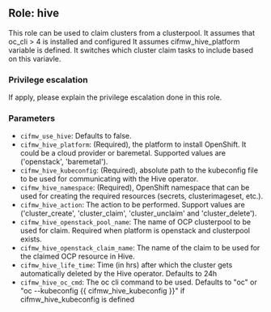 ## Role: hive
This role can be used to claim clusters from a clusterpool. 
It assumes that oc_cli > 4 is installed and configured
It assumes cifmw_hive_platform variable is defined. It switches which cluster claim tasks to include based on this variavle.

### Privilege escalation
If apply, please explain the privilege escalation done in this role.

### Parameters
* `cifmw_use_hive`: Defaults to false.
* `cifmw_hive_platform`: (Required), the platform to install OpenShift. It
  could be a cloud provider or baremetal. Supported values are ('openstack', 
  'baremetal').
* `cifmw_hive_kubeconfig`: (Required), absolute path to the kubeconfig file to
  be used for communicating with the Hive operator.
* `cifmw_hive_namespace`: (Required), OpenShift namespace that can be used for
  creating the required resources (secrets, clusterimageset, etc.).
* `cifmw_hive_action`: The action to be performed. Support values
  are ('cluster_create', 'cluster_claim', 'cluster_unclaim' and 'cluster_delete').
* `cifmw_hive_openstack_pool_name`: The name of OCP clusterpool to be used for
  claim. Required when platform is openstack and clusterpool exists.
* `cifmw_hive_openstack_claim_name`: The name of the claim to be used for the
  claimed OCP resource in Hive.
* `cifmw_hive_life_time`: Time (in hrs) after which the cluster gets automatically deleted by the Hive operator. Defaults to 24h
* `cifmw_hive_oc_cmd`: The oc cli command to be used. Defaults to "oc" or "oc --kubeconfig {{ cifmw_hive_kubeconfig }}" if cifmw_hive_kubeconfig is defined
